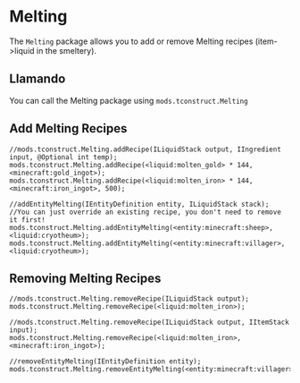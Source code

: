 # Melting

The `Melting` package allows you to add or remove Melting recipes (item->liquid in the smeltery).

## Llamando

You can call the Melting package using `mods.tconstruct.Melting`

## Add Melting Recipes

```zenscript
//mods.tconstruct.Melting.addRecipe(ILiquidStack output, IIngredient input, @Optional int temp);
mods.tconstruct.Melting.addRecipe(<liquid:molten_gold> * 144,<minecraft:gold_ingot>);
mods.tconstruct.Melting.addRecipe(<liquid:molten_iron> * 144,<minecraft:iron_ingot>, 500);

//addEntityMelting(IEntityDefinition entity, ILiquidStack stack);
//You can just override an existing recipe, you don't need to remove it first!
mods.tconstruct.Melting.addEntityMelting(<entity:minecraft:sheep>, <liquid:cryotheum>);
mods.tconstruct.Melting.addEntityMelting(<entity:minecraft:villager>, <liquid:cryotheum>);

```

## Removing Melting Recipes

```zenscript
//mods.tconstruct.Melting.removeRecipe(ILiquidStack output);
mods.tconstruct.Melting.removeRecipe(<liquid:molten_iron>);

//mods.tconstruct.Melting.removeRecipe(ILiquidStack output, IItemStack input);
mods.tconstruct.Melting.removeRecipe(<liquid:molten_iron>, <minecraft:iron_ingot>);

//removeEntityMelting(IEntityDefinition entity);
mods.tconstruct.Melting.removeEntityMelting(<entity:minecraft:villager>);
```